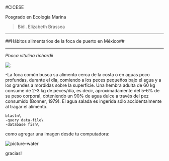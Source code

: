 #CICESE

Posgrado en Ecología Marina

> Biól. Elizabeth Brassea 

---

##Hábitos alimentarios de la foca de puerto en México##

---
*Phoca vitulina richardii*

![](http://westpointharbor.com/wp-content/uploads/2015/04/BabyHarborSeal.jpg)

-La foca común busca su alimento cerca de la costa o en aguas poco profundas, durante el día, comiendo a los peces pequeños bajo el agua y a los grandes a mordidas sobre la superficie. Una hembra adulta de 60 kg consume de 2-3 kg de peces/día, es decir, aproximadamente del 5-6% de su peso corporal, obteniendo un 90% de agua dulce a través del pez consumido (Bonner, 1979). El agua salada es ingerida sólo accidentalmente al tragar el alimento.

```
blastn\
-query data-file\
-database fish\

```

como agregar una imagen desde tu computadora:

![picture-water](./img/foca.jpg/)


gracias!